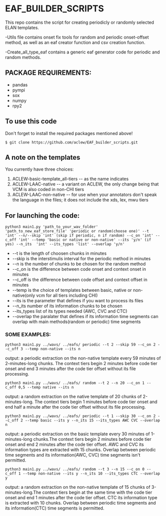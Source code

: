 # EAF_BUILDER_SCRIPTS

This repo contains the script for creating periodicly or randomly selected ELAN templates.

-Utils file contains onset fix tools for random and periodic onset-offset method, as well as an eaf creator function and csv creation function.

-Create_all_type_eaf contains a generic eaf generator code for periodic and random methods.

## PACKAGE REQUIREMENTS:

* pandas
* pympi
* sox
* numpy
* rpy2

## To use this code

Don't forget to install the required packages mentioned above!

```
$ git clone https://github.com/aclew/EAF_builder_scripts.git
```

## A note on the templates

You currently have three choices:

1) ACLEW-basic-template_all-tiers -- as the name indicates
2) ACLEW-LAAC-native -- a variant on ACLEW, the only change being that VCM is also coded in non-CHI tiers
3) ACLEW-LAAC-non-native -- for use when your annotators don't speak the language in the files; it does not include the xds, lex, mwu tiers

## For launching the code:

	python3 main1.py 'path_to_your_wav_folder' 'path_to_new_eaf_store_file' 'periodic or random(choose one)' --t 'int' --n/--skip 'int' (skip if periodic, n if random) --c_on 'int' --c_off 'int' --temp 'basic or native or non-native' --its 'y/n' (if yes) --n_its  'int' --its_types 'list' --overlap 'y/n'

* --t is the length of choosen chunks in minutes
* --skip is the interstimulis interval for the periodic method in minutes
* --n is the number of chunks to be chosen for the random method
* --c_on is the difference between code onset and context onset in minutes
* --c_off is the difference between code offset and context offset in minutes
* --temp is the choice of templates between basic, native or non-native(only vcm for all tiers including CHI)
* --its is the parameter that defines if you want to process its files
* --n_its number of its information chunks to be chosen
* --its_types list of its types needed (AWC, CVC and CTC)
* --overlap the paralater that defines if its information time segments can overlap with main methods(random or periodic) time segments

### SOME EXAMPLES:

	python3 main1.py ../wavs/ ../eafs/ periodic --t 2 --skip 59 --c_on 2 --c_off 3 --temp non-native --its n
output: a periodic extraction on the non-native template every 59 minutes of 2-minutes-long chunks. The context tiers begin 2 minutes before code tier onset and end 3 minutes after the code tier offset without its file processing.

	python3 main1.py ../wavs/ ../eafs/ random --t 2 --n 20 --c_on 1 --c_off 0,5 --temp native --its n
output: a random extraction on the native template of 20 chunks of 2-minutes-long. The context tiers begin 1 minutes before code tier onset and end half a minute after the code tier offset without its file processing.

	python3 main1.py ../wavs/ ../eafs/ periodic --t 1 --skip 30 --c_on 2 --c_off 2 --temp basic --its y --n_its 15 --its_types AWC CVC --overlap n
output: a periodic extraction on the basic template every 30 minutes of 1-minutes-long chunks.The context tiers begin 2 minutes before code tier onset and end 2 minutes after the code tier offset. AWC and CVC its information types are extracted with 15 chunks. Overlap between periodic time segments and its information(AWC, CVC) time segments isn't permitted.

	python3 main1.py ../wavs/ ../eafs/ random --t 3 --n 15 --c_on 0 --c_off 1 --temp non-native --its y --n_its 10 --its_types CTC --overlap y
output: a random extraction on the non-native template of 15 chunks of 3-minutes-long.The context tiers begin at the same time with the code tier onset and end 1 minutes after the code tier offset. CTC its information type is extracted with 10 chunks. Overlap between periodic time segments and its information(CTC) time segments is permitted.

